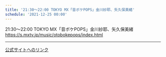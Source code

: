 ```yaml
---
title: '21:30～22:00 TOKYO MX「音ボケPOPS」金川紗耶、矢久保美緒'
schedule: '2021-12-25 00:00'
---
```


<div id="detailBody"> <div>  <div>   21:30～22:00 TOKYO MX「音ボケPOPS」金川紗耶、矢久保美緒  </div>  <a href="https://s.mxtv.jp/music/otobokepops/index.html" target="_blank">   <div>    https://s.mxtv.jp/music/otobokepops/index.html   </div>  </a> </div></div>

---
[公式サイトへのリンク]('http://www.nogizaka46.com/schedule/2021/12/064458.php?member=mio-yakubo&category=&monthly=202112')